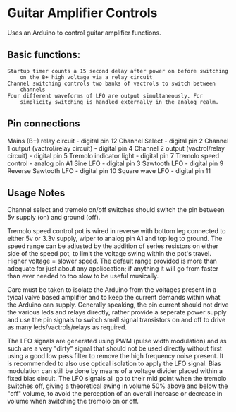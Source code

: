 # Guitar Amplifier Controls
Uses an Arduino to control guitar amplifier functions.

## Basic functions:
	Startup timer counts a 15 second delay after power on before switching
		on the B+ high voltage via a relay circuit
	Channel switching controls two banks of vactrols to switch between
		channels
	Four different waveforms of LFO are output simultaneously. For
		simplicity switching is handled externally in the analog realm.

## Pin connections
Mains (B+) relay circuit - digital pin 12
Channel Select - digital pin 2
Channel 1 output (vactrol/relay circuit) - digital pin 4
Channel 2 output (vactrol/relay circuit) - digital pin 5
Tremolo indicator light - digital pin 7
Tremolo speed control - analog pin A1
Sine LFO - digital pin 3
Sawtooth LFO - digital pin 9
Reverse Sawtooth LFO - digital pin 10
Square wave LFO - digital pin 11

## Usage Notes
Channel select and tremolo on/off switches should switch the pin between
5v supply (on) and ground (off).

Tremolo speed control pot is wired in reverse with bottom leg connected
to either 5v or 3.3v supply, wiper to analog pin A1 and top leg to
ground. The speed range can be adjusted by the addition of series
resistors on either side of the speed pot, to limit the voltage swing
within the pot's travel. Higher voltage = slower speed. The default
range provided is more than adequate for just about any appliocation; if
anything it will go from faster than ever needed to too slow to be useful
musically.

Care must be taken to isolate the Arduino from the voltages present in a
tyical valve based amplifier and to keep the current demands within what
the Arduino can supply. Generally speaking, the pin current should not
drive the various leds and relays directly, rather provide a seperate
power supply and use the pin signals to switch small signal transistors
on and off to drive as many leds/vactrols/relays as required.

The LFO signals are generated using PWM (pulse width modulation) and as
such are a very "dirty" signal that should not be used directly without
first using a good low pass filter to remove the high frequency noise
present. It is recommended to also use optical isolation to apply the
LFO signal. Bias modulation can still be done by means of a voltage
divider placed within a fixed bias circuit. The LFO signals all go to
their mid point when the tremolo switches off, giving a theoretical swing
in volume 50% above and below the "off" volume, to avoid the perception
of an overall increase or decrease in volume when switching the tremolo
on or off.
